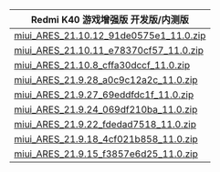 | Redmi K40 游戏增强版  开发版/内测版    |
| ---- |
| [miui_ARES_21.10.12_91de0575e1_11.0.zip](https://hugeota.d.miui.com/21.10.12/miui_ARES_21.10.12_91de0575e1_11.0.zip)    |
| [miui_ARES_21.10.11_e78370cf57_11.0.zip](https://hugeota.d.miui.com/21.10.11/miui_ARES_21.10.11_e78370cf57_11.0.zip)    |
| [miui_ARES_21.10.8_cffa30dccf_11.0.zip](https://hugeota.d.miui.com/21.10.8/miui_ARES_21.10.8_cffa30dccf_11.0.zip)    |
| [miui_ARES_21.9.28_a0c9c12a2c_11.0.zip](https://hugeota.d.miui.com/21.9.28/miui_ARES_21.9.28_a0c9c12a2c_11.0.zip)    |
| [miui_ARES_21.9.27_69eddfdc1f_11.0.zip](https://hugeota.d.miui.com/21.9.27/miui_ARES_21.9.27_69eddfdc1f_11.0.zip)    |
| [miui_ARES_21.9.24_069df210ba_11.0.zip](https://hugeota.d.miui.com/21.9.24/miui_ARES_21.9.24_069df210ba_11.0.zip)    |
| [miui_ARES_21.9.22_fdedad7518_11.0.zip](https://hugeota.d.miui.com/21.9.22/miui_ARES_21.9.22_fdedad7518_11.0.zip)    |
| [miui_ARES_21.9.18_4cf021b858_11.0.zip](https://hugeota.d.miui.com/21.9.18/miui_ARES_21.9.18_4cf021b858_11.0.zip)    |
| [miui_ARES_21.9.15_f3857e6d25_11.0.zip](https://hugeota.d.miui.com/21.9.15/miui_ARES_21.9.15_f3857e6d25_11.0.zip)    |
